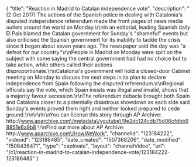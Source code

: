 {
    "title": "Reaction in Madrid to Catalan independence vote",
    "description": "(2 Oct 2017) The actions of the Spanish police in dealing with Catalonia's disputed independence referendum made the front pages of news media outlets around the world on Monday.\r\nIn an editorial, leading Spanish daily El Pais blamed the Catalan government for Sunday's \"shameful\" events but also criticised the Spanish government for its inability to tackle the crisis since it began about seven years ago. The newspaper said the day was \"a defeat for our country.\"\r\nPeople in Madrid on Monday were split on the subject with some saying the central government had had no choice but to take action, while others called their actions disproportionate.\r\nCatalonia's government will hold a closed-door Cabinet meeting on Monday to discuss the next steps in its plan to declare independence from Spain following the disputed referendum.\r\nRegional officials say the vote, which Spain insists was illegal and invalid, shows that a majority favour secession.\r\nThe referendum debacle brought both Spain and Catalonia closer to a potentially disastrous showdown as each side said Sunday's events proved them right and neither looked prepared to cede ground.\r\n\r\n\r\nYou can license this story through AP Archive: http:\/\/www.aparchive.com\/metadata\/youtube\/9e2dc124cdb75d06cfdbb98851e6a9b8 \r\nFind out more about AP Archive: http:\/\/www.aparchive.com\/HowWeWork",
    "channelid": "123184222",
    "videoid": "123186485",
    "date_created": "1507368206",
    "date_modified": "1508436471",
    "type": "captivate",
    "layout": "channelVideo",
    "url": "\/c1\/reaction-in-madrid-to-catalan-independence-vote\/123184222-123186485"
}